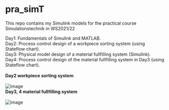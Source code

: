 # pra_simT
This repo contains my Simulink models for the practical course Simulationstechnik in WS2021/22

Day1: Fundamentals of Simulink and MATLAB.<br>
Day2: Process control design of a workpiece sorting system (using Stateflow chart).<br>
Day3: Physical model design of a material fullfilling system (Simulink).<br>
Day4: Process control design of the material fullfilling system in Day3 (using Stateflow chart).<br>
<br>
**Day2 workpiece sorting system**<br><br>
![image](https://user-images.githubusercontent.com/83095045/161140583-87d2bcc5-eede-4a90-9bb5-456b328102b9.png)
<br>
**Day3, 4 material fullfilling system**<br><br>
![image](https://user-images.githubusercontent.com/83095045/161142318-289121a4-e37c-4ce8-8570-a6c57bbf6614.png)

